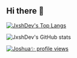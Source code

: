 ## Hi there 👋
[![JxshDev's Top Langs](https://github-readme-stats.vercel.app/api/top-langs/?username=GLMidnight&layout=pie)](https://github.com/anuraghazra/github-readme-stats)

![JxshDev's GitHub stats](https://github-readme-stats.vercel.app/api?username=GLMidnight&show=reviews,discussions_started,discussions_answered,prs_merged,prs_merged_percentage)

[![Joshua✨ profile views](https://u8views.com/api/v1/github/profiles/120589058/views/day-week-month-total-count.svg)](https://u8views.com/github/GLMidnight)
<!--
**GLMidnight/GLMidnight** is a ✨ _special_ ✨ repository because its `README.md` (this file) appears on your GitHub profile.

Here are some ideas to get you started:

- 🔭 I’m currently working on ...
- 🌱 I’m currently learning ...
- 👯 I’m looking to collaborate on ...
- 🤔 I’m looking for help with ...
- 💬 Ask me about ...
- 📫 How to reach me: ...
- 😄 Pronouns: ...
- ⚡ Fun fact: ...
-->
